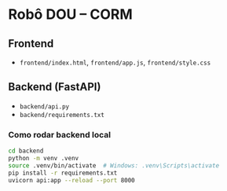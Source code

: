 # Robô DOU – CORM

## Frontend
- `frontend/index.html`, `frontend/app.js`, `frontend/style.css`

## Backend (FastAPI)
- `backend/api.py`
- `backend/requirements.txt`

### Como rodar backend local
```bash
cd backend
python -m venv .venv
source .venv/bin/activate  # Windows: .venv\Scripts\activate
pip install -r requirements.txt
uvicorn api:app --reload --port 8000
```
